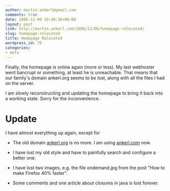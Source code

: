 ```yaml
---
author: martin.ankerl@gmail.com
comments: true
date: 2006-12-06 19:49:30+00:00
layout: post
link: http://martin.ankerl.com/2006/12/06/homepage-relocated/
slug: homepage-relocated
title: Homepage Relocated
wordpress_id: 75
categories:
- meta
---
```


Finally, the homepage is online again (more or less). My last webhoster went bancrupt or something, at least he is unreachable. That means that our family's domain ankerl.org seems to be lost, along with all the files I had on the server.

I am slowly reconstructing and updating the homepage to bring it back into a working state. Sorry for the inconvenience.



# Update


I have almost everything up again, except for




  * The old domain [ankerl.org](http://ankerl.org) is no more. I am using [ankerl.com](http://ankerl.com) now.

  * I have lost my old style and have to painfully search and configure a better one.

  * I have lost two images, e.g. the file ondemand.jpg from the post "How to make Firefox 40% faster".

  * Some comments and one article about closures in java is lost forever.

